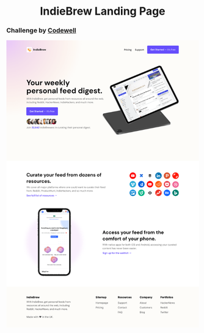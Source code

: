# <center>IndieBrew Landing Page</center>
### Challenge by [Codewell](https://www.codewell.cc/challenges)

![Page Design](https://github.com/uday-kiran77/IndieBrew-Landing-Page/blob/main/Design/Landing%20Page%20-%20Desktop%20View.png?raw=true)

